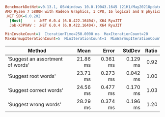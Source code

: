 ``` ini

BenchmarkDotNet=v0.13.1, OS=Windows 10.0.19043.1645 (21H1/May2021Update)
AMD Ryzen 7 5800H with Radeon Graphics, 1 CPU, 16 logical and 8 physical cores
.NET SDK=6.0.202
  [Host]     : .NET 6.0.4 (6.0.422.16404), X64 RyuJIT
  Job-XJPVAV : .NET 6.0.4 (6.0.422.16404), X64 RyuJIT

MinInvokeCount=1  IterationTime=250.0000 ms  MaxIterationCount=20  
MaxWarmupIterationCount=5  MinIterationCount=1  MinWarmupIterationCount=1  

```
|                           Method |     Mean |    Error |   StdDev | Ratio |
|--------------------------------- |---------:|---------:|---------:|------:|
| &#39;Suggest an assortment of words&#39; | 21.86 ms | 0.361 ms | 0.129 ms |  0.92 |
|             &#39;Suggest root words&#39; | 23.71 ms | 0.273 ms | 0.042 ms |  1.00 |
|          &#39;Suggest correct words&#39; | 24.56 ms | 0.477 ms | 0.170 ms |  1.03 |
|            &#39;Suggest wrong words&#39; | 28.29 ms | 0.374 ms | 0.196 ms |  1.20 |
